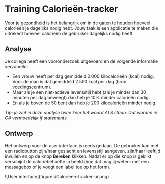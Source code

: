 # Training Calorieën-tracker

Voor je gezondheid is het belangrijk om in de gaten te houden hoeveel calorieën je dagelijks nodig hebt. Jouw taak is een applicatie te maken die uitrekent hoeveel calorieën de gebruiker dagelijks nodig heeft.

## Analyse
Je collega heeft een vooronderzoek uitgevoerd en de volgende informatie verzameld:

- Een vrouw heeft per dag gemiddeld 2.000 kilocalorieën (kcal) nodig. Voor de man is dat gemiddeld 2.500 kcal per dag (bron voedingscentrum).
- Maar als je een niet-actieve levensstijl hebt (als je minder dan 30 minuten per dag beweegt) dan heb je 10% minder calorieën nodig.
- En als je boven de 50 bent dan heb je 200 kilocalorieën minder nodig.

*Tip: je ziet in deze analyse twee keer het woord ALS staan. Dat worden in C# vermoedelijk if statements*

## Ontwerp
Het ontwerp voor de user interface is reeds gedaan. De gebruiker kan met een radiobutton zijn/haar geslacht en levensstijl aangeven, zijn/haar leeftijd invullen en op de knop
**Bereken** klikken. Nadat er op die knop is geklikt verschijnt de caloriebehoefte in beeld (hoe dat mag jij weten: met een messagebox of je voegt een label toe op het form).

!\[User interface\](figures/Calorieen-tracker-ui.png)


